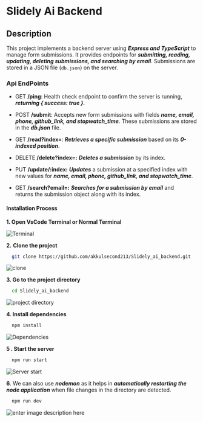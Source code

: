 
# Slidely Ai Backend

## Description

This project implements a backend server using ***Express and TypeScript*** to manage form submissions. It provides endpoints for ***submitting, reading, updating, deleting submissions, and searching by email***. Submissions are stored in a JSON file (`db.json`) on the server.
### Api EndPoints

 - GET **/ping**: Health check endpoint to confirm the server is running, ***returning { success: true }.***
 - POST **/submit**: Accepts new form submissions with fields ***name, email,
   phone, github_link, and stopwatch_time***. These submissions are stored
   in the ***db.json*** file.
   
 - GET ****/read?index=<index>****: ***Retrieves a specific submission*** based on its
   ***0-indexed position***. 
	
 - DELETE **/delete?index=<index>:** ***Deletes a       submission*** by its
   index.

   

 - PUT **/update/:index:** ***Updates*** a submission at a specified index with   
   new values for ***name, email, phone, github_link, and stopwatch_time***.

   
  

 - GET **/search?email=<email>:** ***Searches for a submission by email*** and   
   returns the submission object along with its index.

#### Installation Process
**1. Open VsCode Terminal or Normal Terminal**


![Terminal](https://snipboard.io/XoJQzq.jpg)

**2.** **Clone the project**

```bash
  git clone https://github.com/akkulsecond213/Slidely_ai_backend.git
```
![clone](https://snipboard.io/lARZCF.jpg)

**3. Go to the project directory**

```bash
  cd Slidely_ai_backend
```
![project directory](https://snipboard.io/AkZC2a.jpg)

**4. Install dependencies**

```bash
  npm install
```
![Dependencies](https://snipboard.io/ZCQiVx.jpg)

**5 . Start the server**

```bash
  npm run start
```
![Server start ](https://snipboard.io/2IMu3t.jpg)

**6**. We can also use ***nodemon*** as it helps in ***automatically restarting the node application*** when file changes in the directory are detected.
```bash
  npm run dev
```
![enter image description here](https://snipboard.io/yo60FE.jpg)
